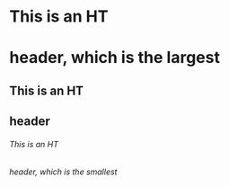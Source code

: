 # This is an HT <h1> header, which is the largest
## This is an HT <h2> header
###### This is an HT <h6> header, which is the smallest
